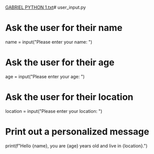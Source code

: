 
[GABRIEL PYTHON 1.txt](https://github.com/gabrielMwami/gabrielMwami/files/14783834/GABRIEL.PYTHON.1.txt)# user_input.py

# Ask the user for their name
name = input("Please enter your name: ")

# Ask the user for their age
age = input("Please enter your age: ")

# Ask the user for their location
location = input("Please enter your location: ")

# Print out a personalized message
print(f"Hello {name}, you are {age} years old and live in {location}.")
<!---
gabrielMwami/gabrielMwami is a ✨ special ✨ repository because its `README.md` (this file) appears on your GitHub profile.
You can click the Preview link to take a look at your changes.
--->
